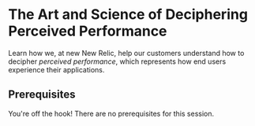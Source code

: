 # The Art and Science of Deciphering Perceived Performance

Learn how we, at new New Relic, help our customers understand how to decipher _perceived performance_, which represents how end users experience their applications.

## Prerequisites

You're off the hook! There are no prerequisites for this session.
